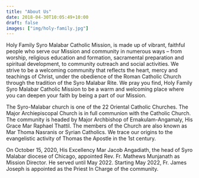 ```yaml
---
title: "About Us"
date: 2018-04-30T10:05:49+10:00
draft: false
images: ["img/holy-family.jpg"]
---
```


Holy Family Syro Malabar Catholic Mission, is made up of vibrant, faithful people who serve our Mission and community in numerous ways – from worship, religious education and formation, sacramental preparation and spiritual development, to community outreach and social activities. We strive to be a welcoming community that reflects the heart, mercy and teachings of Christ, under the obedience of the Roman Catholic Church through the tradition of the Syro Malabar Rite. We pray you find, Holy Family Syro Malabar Catholic Mission to be a warm and welcoming place where you can deepen your faith by being a part of our Mission.

The Syro-Malabar church is one of the 22 Oriental Catholic Churches. The Major Archiepiscopal Church is in full communion with the Catholic Church. The community is headed by Major Archbishop of Ernakulam-Angamaly, His Grace Mar Raphael Thattil. The members of the Church are also known as Mar Thoma Nasranis or Syrian Catholics. We trace our origins to the evangelistic activity of Thomas the Apostle in the 1st century.

On October 15, 2020, His Excellency Mar Jacob Angadiath, the head of  Syro Malabar diocese of Chicago, appointed Rev. Fr. Mathews Munjanath as Mission Director. He served until May 2022. Starting May 2022, Fr. James Joseph is appointed as the Priest In Charge of the community.
